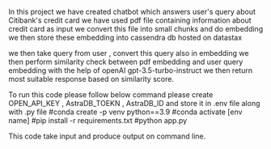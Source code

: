 In this project we have created chatbot which answers user's query about Citibank's credit card
we have used pdf file containing information about credit card as input 
we convert this file into small chunks and do embedding 
we then store these embedding into cassendra db hosted on datastax

we then take query from user , convert this query also in embedding
we then perform similarity check between pdf embedding and user query embedding with the help of openAI gpt-3.5-turbo-instruct
we then return most suitable response based on similarity score.

To run this code please follow below command
please create OPEN_API_KEY , AstraDB_TOEKN , AstraDB_ID and store it in .env file along with .py file
#conda create -p venv python==3.9
#conda activate [env name]
#pip install -r requirements.txt
#python app.py

This code take input and produce output on command line.

